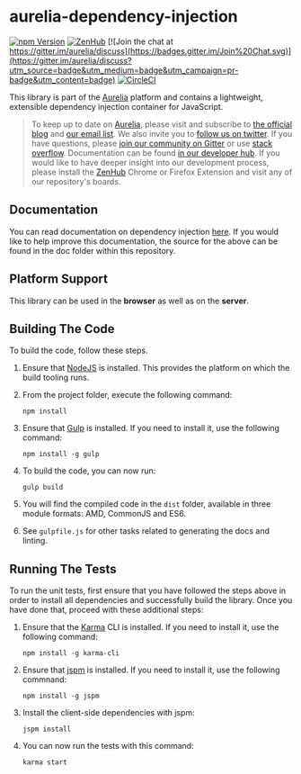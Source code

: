 # aurelia-dependency-injection

[![npm Version](https://img.shields.io/npm/v/aurelia-dependency-injection.svg)](https://www.npmjs.com/package/aurelia-dependency-injection)
[![ZenHub](https://raw.githubusercontent.com/ZenHubIO/support/master/zenhub-badge.png)](https://zenhub.io)
[![Join the chat at https://gitter.im/aurelia/discuss](https://badges.gitter.im/Join%20Chat.svg)](https://gitter.im/aurelia/discuss?utm_source=badge&utm_medium=badge&utm_campaign=pr-badge&utm_content=badge)
[![CircleCI](https://circleci.com/gh/aurelia/dependency-injection.svg?style=shield)](https://circleci.com/gh/aurelia/dependency-injection)

This library is part of the [Aurelia](http://www.aurelia.io/) platform and contains a lightweight, extensible dependency injection container for JavaScript.

> To keep up to date on [Aurelia](http://www.aurelia.io/), please visit and subscribe to [the official blog](http://blog.aurelia.io/) and [our email list](http://eepurl.com/ces50j). We also invite you to [follow us on twitter](https://twitter.com/aureliaeffect). If you have questions, please [join our community on Gitter](https://gitter.im/aurelia/discuss) or use [stack overflow](http://stackoverflow.com/search?q=aurelia). Documentation can be found [in our developer hub](http://aurelia.io/hub.html). If you would like to have deeper insight into our development process, please install the [ZenHub](https://zenhub.io) Chrome or Firefox Extension and visit any of our repository's boards.

## Documentation

You can read documentation on dependency injection [here](http://aurelia.io/hub.html#/doc/article/aurelia/dependency-injection/latest/dependency-injection-basics). If you would like to help improve this documentation, the source for the above can be found in the doc folder within this repository.

## Platform Support

This library can be used in the **browser** as well as on the **server**.

## Building The Code

To build the code, follow these steps.

1. Ensure that [NodeJS](http://nodejs.org/) is installed. This provides the platform on which the build tooling runs.
2. From the project folder, execute the following command:

	```shell
	npm install
	```
3. Ensure that [Gulp](http://gulpjs.com/) is installed. If you need to install it, use the following command:

	```shell
	npm install -g gulp
	```
4. To build the code, you can now run:

	```shell
	gulp build
	```
5. You will find the compiled code in the `dist` folder, available in three module formats: AMD, CommonJS and ES6.

6. See `gulpfile.js` for other tasks related to generating the docs and linting.

## Running The Tests

To run the unit tests, first ensure that you have followed the steps above in order to install all dependencies and successfully build the library. Once you have done that, proceed with these additional steps:

1. Ensure that the [Karma](http://karma-runner.github.io/) CLI is installed. If you need to install it, use the following command:

	```shell
	npm install -g karma-cli
	```
2. Ensure that [jspm](http://jspm.io/) is installed. If you need to install it, use the following commnand:

	```shell
	npm install -g jspm
	```
3. Install the client-side dependencies with jspm:

	```shell
	jspm install
	```

4. You can now run the tests with this command:

	```shell
	karma start
	```
